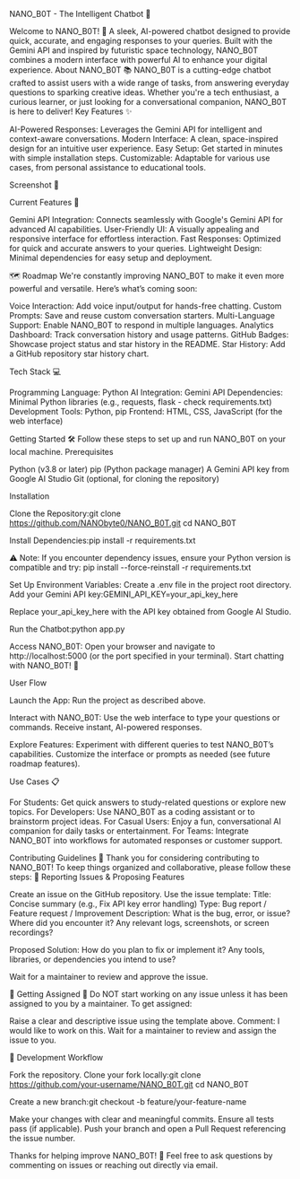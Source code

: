 NANO_B0T - The Intelligent Chatbot 🤖

  
  



  


  
  


Welcome to NANO_B0T! 🎉 A sleek, AI-powered chatbot designed to provide quick, accurate, and engaging responses to your queries. Built with the Gemini API and inspired by futuristic space technology, NANO_B0T combines a modern interface with powerful AI to enhance your digital experience.
About NANO_B0T 📚
NANO_B0T is a cutting-edge chatbot crafted to assist users with a wide range of tasks, from answering everyday questions to sparking creative ideas. Whether you're a tech enthusiast, a curious learner, or just looking for a conversational companion, NANO_B0T is here to deliver!
Key Features ✨

AI-Powered Responses: Leverages the Gemini API for intelligent and context-aware conversations.
Modern Interface: A clean, space-inspired design for an intuitive user experience.
Easy Setup: Get started in minutes with simple installation steps.
Customizable: Adaptable for various use cases, from personal assistance to educational tools.

Screenshot 📸

  


Current Features 🚀

Gemini API Integration: Connects seamlessly with Google's Gemini API for advanced AI capabilities.
User-Friendly UI: A visually appealing and responsive interface for effortless interaction.
Fast Responses: Optimized for quick and accurate answers to your queries.
Lightweight Design: Minimal dependencies for easy setup and deployment.

🗺️ Roadmap
We're constantly improving NANO_B0T to make it even more powerful and versatile. Here’s what’s coming soon:

 Voice Interaction: Add voice input/output for hands-free chatting.
 Custom Prompts: Save and reuse custom conversation starters.
 Multi-Language Support: Enable NANO_B0T to respond in multiple languages.
 Analytics Dashboard: Track conversation history and usage patterns.
 GitHub Badges: Showcase project status and star history in the README.
 Star History: Add a GitHub repository star history chart.



Tech Stack 💻

Programming Language: Python
AI Integration: Gemini API
Dependencies: Minimal Python libraries (e.g., requests, flask - check requirements.txt)
Development Tools: Python, pip
Frontend: HTML, CSS, JavaScript (for the web interface)

Getting Started 🛠️
Follow these steps to set up and run NANO_B0T on your local machine.
Prerequisites

Python (v3.8 or later)
pip (Python package manager)
A Gemini API key from Google AI Studio
Git (optional, for cloning the repository)

Installation

Clone the Repository:git clone https://github.com/NANObyte0/NANO_B0T.git
cd NANO_B0T


Install Dependencies:pip install -r requirements.txt


⚠️ Note: If you encounter dependency issues, ensure your Python version is compatible and try:
pip install --force-reinstall -r requirements.txt



Set Up Environment Variables:
Create a .env file in the project root directory.
Add your Gemini API key:GEMINI_API_KEY=your_api_key_here

Replace your_api_key_here with the API key obtained from Google AI Studio.


Run the Chatbot:python app.py


Access NANO_B0T:
Open your browser and navigate to http://localhost:5000 (or the port specified in your terminal).
Start chatting with NANO_B0T! 🎉



User Flow

Launch the App:
Run the project as described above.


Interact with NANO_B0T:
Use the web interface to type your questions or commands.
Receive instant, AI-powered responses.


Explore Features:
Experiment with different queries to test NANO_B0T’s capabilities.
Customize the interface or prompts as needed (see future roadmap features).



Use Cases 📋

For Students: Get quick answers to study-related questions or explore new topics.
For Developers: Use NANO_B0T as a coding assistant or to brainstorm project ideas.
For Casual Users: Enjoy a fun, conversational AI companion for daily tasks or entertainment.
For Teams: Integrate NANO_B0T into workflows for automated responses or customer support.

Contributing Guidelines 🤝
Thank you for considering contributing to NANO_B0T! To keep things organized and collaborative, please follow these steps:
🐛 Reporting Issues & Proposing Features

Create an issue on the GitHub repository.
Use the issue template:
Title: Concise summary (e.g., Fix API key error handling)
Type: Bug report / Feature request / Improvement
Description:
What is the bug, error, or issue?
Where did you encounter it?
Any relevant logs, screenshots, or screen recordings?


Proposed Solution:
How do you plan to fix or implement it?
Any tools, libraries, or dependencies you intend to use?




Wait for a maintainer to review and approve the issue.

📝 Getting Assigned
🚫 Do NOT start working on any issue unless it has been assigned to you by a maintainer.
To get assigned:

Raise a clear and descriptive issue using the template above.
Comment: I would like to work on this.
Wait for a maintainer to review and assign the issue to you.

🔧 Development Workflow

Fork the repository.
Clone your fork locally:git clone https://github.com/your-username/NANO_B0T.git
cd NANO_B0T


Create a new branch:git checkout -b feature/your-feature-name


Make your changes with clear and meaningful commits.
Ensure all tests pass (if applicable).
Push your branch and open a Pull Request referencing the issue number.


Thanks for helping improve NANO_B0T! 🚀 Feel free to ask questions by commenting on issues or reaching out directly via email.
